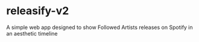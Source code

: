 # releasify-v2
A simple web app designed to show Followed Artists releases on Spotify in an aesthetic timeline
